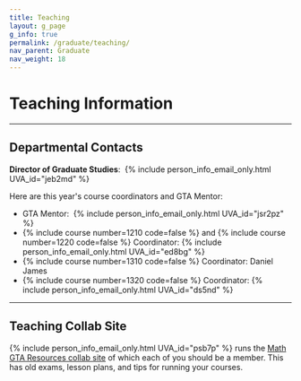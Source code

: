 ```yaml
---
title: Teaching
layout: g_page
g_info: true
permalink: /graduate/teaching/
nav_parent: Graduate
nav_weight: 18
---
```


<h1>Teaching Information</h1>

---

<h2 class="mb-3">Departmental Contacts</h2>

**Director of Graduate Studies**:&nbsp;&nbsp;{% include person_info_email_only.html UVA_id="jeb2md" %}

Here are this year's course coordinators and GTA Mentor:

- GTA Mentor:&nbsp;&nbsp;{% include person_info_email_only.html UVA_id="jsr2pz" %}
- {% include course number=1210 code=false %} and {% include course number=1220 code=false %} Coordinator: {% include person_info_email_only.html UVA_id="ed8bg" %}
- {% include course number=1310 code=false %} Coordinator: Daniel James
- {% include course number=1320 code=false %} Coordinator: {% include person_info_email_only.html UVA_id="ds5nd" %}

---

<h2 class="mb-3">Teaching Collab Site</h2>

{% include person_info_email_only.html UVA_id="psb7p" %} runs the [Math GTA Resources collab site](https://collab.itc.virginia.edu/portal/site/0eecd9ff-1916-4857-8a44-43d946f5aef5) of which each of you should be a member. This has old exams, lesson plans, and tips for running your courses.

